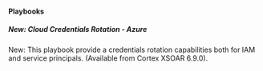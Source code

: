 
#### Playbooks

##### New: Cloud Credentials Rotation - Azure

New: This playbook provide a credentials rotation capabilities both for IAM and service principals. (Available from Cortex XSOAR 6.9.0).
